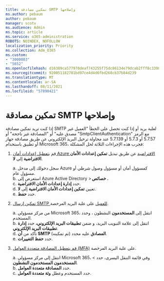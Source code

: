 ```yaml
---
title: تمكين مصادقة SMTP وإصلاحها
ms.author: pebaum
author: pebaum
manager: scotv
ms.audience: Admin
ms.topic: article
ms.service: o365-administration
ROBOTS: NOINDEX, NOFOLLOW
localization_priority: Priority
ms.collection: Adm_O365
ms.custom:
- "3000003"
- "5652"
ms.openlocfilehash: d16389ca577970deaf743255f75dc86134e79dcab2fff8c33987532fc7ee1105
ms.sourcegitcommit: 920051182781bd97ce4d4d6fbd268cb37b84d239
ms.translationtype: MT
ms.contentlocale: ar-SA
ms.lasthandoff: 08/11/2021
ms.locfileid: "57890421"
---
```

# <a name="enable-smtp-authentication-and-troubleshooting"></a>تمكين مصادقة SMTP وإصلاحها

إذا كنت تريد تمكين مصادقة SMTP لعلبة بريد أو إذا كنت تحصل على الخطأ "العميل غير مصدق عليه" أو "المصادقة غير ناجحة" أو "SmtpClientAuthentication" مع الرمز 5.7.57 أو 5.7.3 أو 5.7.139 عند محاولة ترحيل البريد الإلكتروني عن طريق مصادقة جهاز أو تطبيق باستخدام Microsoft 365، فجرب هذه الإجراءات الثلاثة لحل المشكلة:

1. قم [بتعطيل إعدادات أمان Azure الافتراضية](https://docs.microsoft.com/azure/active-directory/fundamentals/concept-fundamentals-security-defaults) عن طريق تبديل **تمكين إعدادات الأمان الافتراضية** إلى **لا**.

    a. سجل دخولك إلى مدخل Azure كمسؤول أمان أو مسؤول وصول شرطي أو مسؤول عام.<BR/>
    b. استعرض إلى Azure Active Directory > **خصائص .**<BR/>
    c. حدد **إدارة إعدادات الأمان الافتراضية**.<BR/>
    d. تعيين **تمكين إعدادات الأمان الافتراضية** إلى **لا**.<BR/>
    e. حدد **حفظ**.

2. [تمكين إرسال SMTP للعميل](https://docs.microsoft.com/exchange/clients-and-mobile-in-exchange-online/authenticated-client-smtp-submission#enable-smtp-auth-for-specific-mailboxes) على علبة البريد المرخصة.

    a. من مركز مسؤولي Microsoft 365، انتقل إلى **المستخدمون** النشطون ، وحدد المستخدم.<BR/>
    b. انتقل إلى علامة التبويب البريد، و ضمن **تطبيقات البريد الإلكتروني،** حدد **إدارة تطبيقات البريد الإلكتروني**.<BR/>
    d. تأكد من **أن SMTP المصادق** عليه محدد (تم تمكينه).<BR/>
    e. حدد **حفظ التغييرات**.<BR/>

3. [قم بتعطيل المصادقة متعددة العوامل (MFA)](https://docs.microsoft.com/microsoft-365/admin/security-and-compliance/set-up-multi-factor-authentication#turn-off-legacy-per-user-mfa) على علبة البريد المرخصة.

    a. انتقل إلى مركز مسؤولي Microsoft 365، وفي قائمة التنقل اليسرى، حدد   >  **المستخدمون المستخدمون النشطون**.<BR/>
    b. حدد **المصادقة متعددة العوامل**.<BR/>
    c. حدد المستخدم وعطل **وثة متعددة العوامل**.<BR/>
